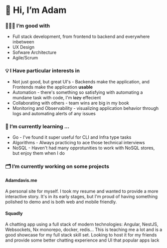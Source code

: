 # 👋 Hi, I’m Adam

### 🧑🏻‍💻 I’m good with
* Full stack development, from frontend to backend and everywhere inbetween
* UX Design
* Sofware Architecture
* Agile/Scrum

### 💡 I Have particular interests in
* Not just good, but great UI's - Backends make the application, and Frontends make the application **usable**
* Automation - there's something so satisfying with automating a mundane task with code, I'm ~~lazy~~ effecient
* Collaborating with others - team wins are big in my book
* Monitoring and Observability - visualizing application behavior through logs and automating alerts of any issues

### 🌱 I’m currently learning ...
* Go - I've found it super useful for CLI and Infra type tasks
* Algorithms - Always practicing to ace those technical interviews
* NoSQL - Haven't had many opprotunities to work with NoSQL stores, but enjoy them when I do

### 🗂 I’m currently working on some projects
  #### Adamdavis.me
  A personal site for myself. I took my resume and wanted to provide a more interactive story. It's in its early stages, but I'm proud of having something polished to demo and is both web and mobile friendly. 
  
  #### Squadly
  A chatting app using a full stack of modern technologies: Angular, NestJS, Websockets, Nx monorepo, docker, redis... This is teaching me a lot and is a good showcase for my full stack skill set. Looking to host it for my friends and provide some better chatting experience and UI that popular apps lack
  
  
